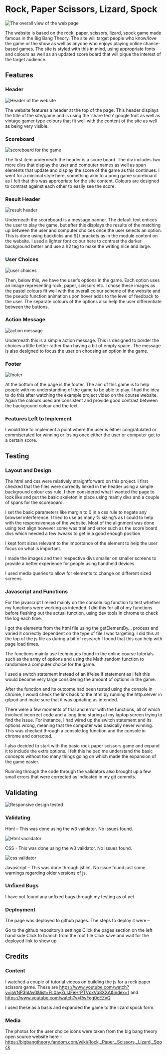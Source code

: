 
# Rock, Paper Scissors, Lizard, Spock

![The overall view of the web page](/assets/images/Project%202%20page%20image.png "The overall view of the web page")

The website is based on the rock, paper, scissors, lizard, spock game made famous in the Big Bang Theory. The site will target people who know/love the game or the show as well as anyone who enjoys playing online chance-based games. The site is styled with this in mind, using appropriate fonts and colours as well as an updated score board that will pique the interest of the target audience.

## Features

###	Header

![Header of the website](/assets/images/Header.png "Header of the website")

The website features a header at the top of the page. This header displays the title of the site/game and is using the ‘share tech’ google font as well as vintage gamer type colours that fit well with the content of the site as well as being very visible.

### Scoreboard

![scoreboard for the game](/assets/images/scoreboard.png "scoreboard for the game")

The first item underneath the header is a score board. The div includes two more divs that display the user and computer names as well as span elements that update and display the score of the game as this continues. I went for a minimal style here, something akin to a pong game scoreboard as I felt that this was appropriate for the site content. Colours are designed to contrast against each other to easily see the score.

###	Result Header

![result header](/assets/images/result%20notification.png "result header")

Underneath the scoreboard is a message banner. The default text entices the user to play the game, but after this displays the results of the matching up between the user and computer choices once the user selects an option. This is done using backticks and ${} brackets as in the module content on the website. I used a lighter font colour here to contrast the darker background better and use a h2 tag to make the writing nice and large. 

### User Choices

![user choices](/assets/images/user%20choices.png "user choices")

Then, below this, we have the user’s options in the game. Each option uses an image representing rock, paper, scissors etc. I chose these images as the pastel colours fit well with the overall colour scheme of the website and the pseudo function animation upon hover adds to the level of feedback to the user. The separate colours of the options also help the user differentiate between the buttons. 

### Action Message

![action message](/assets/images/action%20message.png "action message")

Underneath this is a simple action message. This is designed to border the choices a little better rather than having a bit of empty space. The message is also designed to focus the user on choosing an option in the game.

### Footer

![footer](/assets/images/footer.png "footer")

At the bottom of the page is the footer. The aim of this game is to help people with no understanding of the game to be able to play. I had the idea to do this after watching the example project video on the course website. Again the colours used are consistent and provide good contrast between the background colour and the text.

### Features Left to Implement

I would like to implement a point where the user is either congratulated or commiserated for winning or losing once either the user or computer get to a certain score.

## Testing

### Layout and Design

The html and css were relatively straightforward on this project. I first checked that the files were correctly linked in the header using a simple background colour css rule. I then considered what I wanted the page to look like and put the basic skeleton in place using mainly divs and a couple of spans for the scoreboard.

I set the basic parameters like margin to 0 in a css rule to negate any browser interference. I tried to use as many % sizing’s as I could to help with the responsiveness of the website. Most of the alignment was done using text align however some was trial and error such as the score board divs which needed a few tweaks to get in a good enough position. 

I kept font sizes relevant to the importance of the element to help the user focus on what is important.

I made the images and their respective divs smaller on smaller screens to provide a better experience for people using handheld devices.

I used media queries to allow for elements to change on different sized screens.

### Javascript and Functions

For the javascript I relied mainly on the console.log function to test whether my functions were working as intended. I did this for all of my functions before fleshing out the actual function, using dev tools in chrome to check the log each time. 

I got the elements from the html file using the getElementBy… process and varied it correctly dependent on the type of file I was targeting. I did this at the top of the js file as during a bit of research I found that this can help with page load times. 

The functions mainly use techniques found in the online course tutorials such as the array of options and using the Math.random function to randomise a computer choice for the game. 

I used a switch statement instead of an if/else if statement as I felt this would become very large considering the amount of options in the game. 

After the function and its outcome had been tested using the console in chrome, I would check the link back to the html by running the http.server in gitpod and make sure that it was updating as intended. 

There were a few moments of trial and error with the functions, all of which involved incorrect code and a long time staring at my laptop screen trying to find the issue. For instance, I had wired up the switch statement and its options wrong, meaning that the computer was basically never winning. This was checked through a console.log function and the console in chrome and corrected.  

I also decided to start with the basic rock paper scissors game and expand it to include the extra options. I felt this helped me understand the basic concepts without too many things going on which made the expansion of the game easier. 

Running through the code through the validators also brought up a few small errors that were corrected as indicated in my git commits.

## Validating

![Responsive design tested](/assets/images/responsiveness.png "responsive design tested")

### Validating 

Html – This was done using the w3 vaildator. No issues found.

![Html vaolidator](/assets/images/HTML%20w3%20validator.png "html validator")

CSS - This was done using the w3 vaildator. No issues found.

![css validator](/assets/images/w3%20CSS%20validator.png "css validator")

Javascript – This was done through jshint. No issue found just some warnings regarding older versions of js.

### Unfixed Bugs

I have not found any unfixed bugs through my testing as of yet.

### Deployment

The page was deployed to github pages. The steps to deploy it were – 

Go to the github repository’s settings
Click the pages section on the left hand side
Click to branch from the root file
Click save and wait for the deployed link to show up

## Credits

### Content

I watched a couple of tutorial videos on building the js for a rock paper scissors game. These are https://www.youtube.com/watch?v=jaVNP3nIAv0&list=FL0ayZuIJFeHrPTVpxVq8XXA&index=1 and https://www.youtube.com/watch?v=RwFeg0cEZvQ 

I used these as a basis and expanded the game to the lizard spock form. 

### Media

The photos for the user choice icons were taken from the big bang theory open source website here - https://bigbangtheory.fandom.com/wiki/Rock,_Paper,_Scissors,_Lizard,_Spock 










